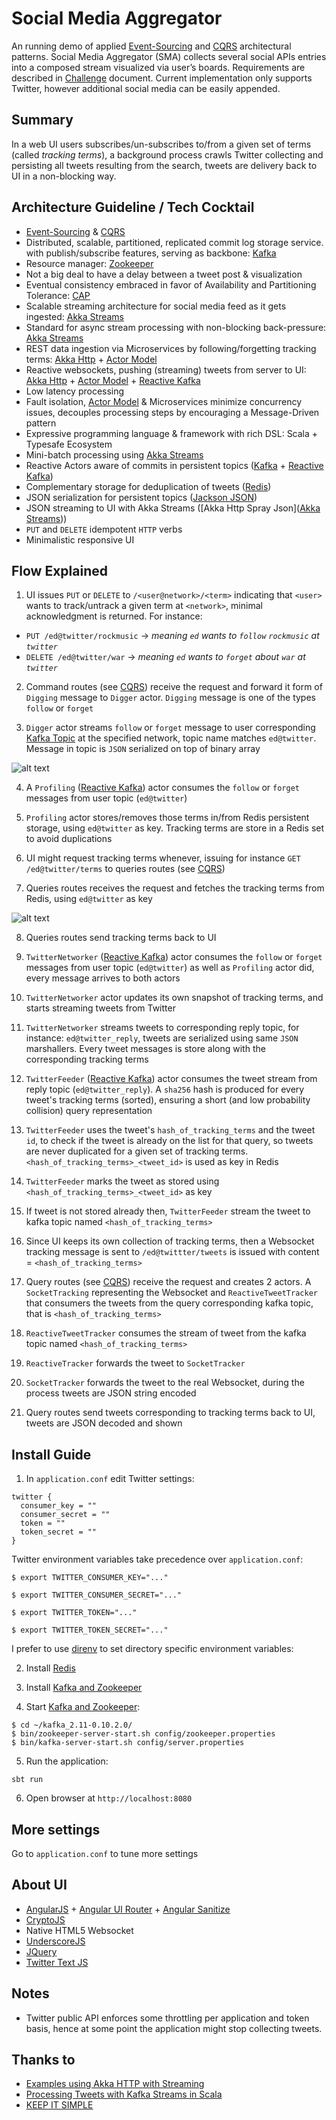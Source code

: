 # Social Media Aggregator

An running demo of applied [Event-Sourcing](https://martinfowler.com/eaaDev/EventSourcing.html) and [CQRS](https://martinfowler.com/bliki/CQRS.html) architectural patterns. Social Media Aggregator (SMA) collects several social APIs entries into a composed stream visualized via user’s boards. Requirements are described in [Challenge](https://raw.githubusercontent.com/eduardo-lago-aguilar/sma/master/doc/redbee-ChallengeSocialmediaaggregator.pdf) document. Current implementation only supports Twitter, however additional social media can be easily appended.

## Summary
In a web UI users subscribes/un-subscribes to/from a given set of terms (called _tracking terms_), a background process crawls Twitter collecting and persisting all tweets resulting from the search, tweets are delivery back to UI in a non-blocking way.

## Architecture Guideline / Tech Cocktail

* [Event-Sourcing](https://martinfowler.com/eaaDev/EventSourcing.html) & [CQRS](https://martinfowler.com/bliki/CQRS.html)
* Distributed, scalable, partitioned, replicated commit log storage service. with publish/subscribe features, serving as backbone: [Kafka](https://kafka.apache.org)
* Resource manager: [Zookeeper](http://zookeeper.apache.org/)
* Not a big deal to have a delay between a tweet post & visualization
* Eventual consistency embraced in favor of Availability and Partitioning Tolerance: [CAP](https://en.wikipedia.org/wiki/CAP_theorem)
* Scalable streaming architecture for social media feed as it gets ingested: [Akka Streams](http://akka.io/docs/)
* Standard for async stream processing with non-blocking back-pressure: [Akka Streams](http://akka.io/docs/)
* REST data ingestion via Microservices by following/forgetting tracking terms: [Akka Http](http://akka.io/docs/) + [Actor Model](https://www.infoq.com/news/2014/10/intro-actor-model)
* Reactive websockets, pushing (streaming) tweets from server to UI: [Akka Http](http://akka.io/docs/) + [Actor Model](https://www.infoq.com/news/2014/10/intro-actor-model) + [Reactive Kafka](https://github.com/akka/reactive-kafka)
* Low latency processing
* Fault isolation, [Actor Model](https://www.infoq.com/news/2014/10/intro-actor-model) & Microservices minimize concurrency issues, decouples processing steps by encouraging a Message-Driven pattern
* Expressive programming language & framework with rich DSL: Scala + Typesafe Ecosystem
* Mini-batch processing using [Akka Streams](http://akka.io/docs/)
* Reactive Actors aware of commits in persistent topics ([Kafka](https://kafka.apache.org) + [Reactive Kafka](https://github.com/akka/reactive-kafka))
* Complementary storage for deduplication of tweets ([Redis](https://www.digitalocean.com/community/tutorials/how-to-install-and-configure-redis-on-ubuntu-16-04))
* JSON serialization for persistent topics ([Jackson JSON](https://github.com/FasterXML/jackson))
* JSON streaming to UI with Akka Streams ([Akka Http Spray Json]([Akka Streams](http://akka.io/docs/)))
* `PUT` and `DELETE` idempotent `HTTP` verbs
* Minimalistic responsive UI

## Flow Explained

1. UI issues `PUT` or `DELETE` to `/<user@network>/<term>` indicating that `<user>` wants to track/untrack a given term at `<network>`, minimal acknowledgment is returned. For instance:

  - `PUT /ed@twitter/rockmusic` -> _meaning `ed` wants to `follow` `rockmusic` at `twitter`_
  - `DELETE /ed@twitter/war`    -> _meaning `ed` wants to `forget` about `war` at `twitter`_

2. Command routes (see [CQRS](https://martinfowler.com/bliki/CQRS.html)) receive the request and forward it form of `Digging` message to `Digger` actor. `Digging` message is one of the types `follow` or `forget`

3. `Digger` actor streams `follow` or `forget` message to user corresponding [Kafka Topic](https://kafka.apache.org/documentation/) at the specified network, topic name matches `ed@twitter`. Message in topic is `JSON` serialized on top of binary array

![alt text](https://raw.githubusercontent.com/eduardo-lago-aguilar/sma/master/doc/sma_ui.png "Social Media Aggregator UI")

4. A `Profiling` ([Reactive Kafka](https://github.com/akka/reactive-kafka)) actor consumes the `follow` or `forget` messages from user topic (`ed@twitter`)

5. `Profiling` actor stores/removes those terms in/from Redis persistent storage, using `ed@twitter` as key. Tracking terms are store in a Redis set to avoid duplications

6. UI might request tracking terms whenever, issuing for instance `GET /ed@twitter/terms` to queries routes (see [CQRS](https://martinfowler.com/bliki/CQRS.html))

7. Queries routes receives the request and fetches the tracking terms from Redis, using `ed@twitter` as key

![alt text](https://raw.githubusercontent.com/eduardo-lago-aguilar/sma/master/doc/sma_arch.png "Social Media Aggregator Architecture")


8. Queries routes send tracking terms back to UI

9. `TwitterNetworker` ([Reactive Kafka](https://github.com/akka/reactive-kafka)) actor consumes the `follow` or `forget` messages from user topic (`ed@twitter`) as well as `Profiling` actor did, every message arrives to both actors

10. `TwitterNetworker` actor updates its own snapshot of tracking terms, and starts streaming tweets from Twitter

11. `TwitterNetworker` streams tweets to corresponding reply topic, for instance: `ed@twitter_reply`, tweets are serialized using same `JSON` marshallers. Every tweet messages is store along with the corresponding tracking terms

12. `TwitterFeeder` ([Reactive Kafka](https://github.com/akka/reactive-kafka)) actor consumes the tweet stream from reply topic (`ed@twitter_reply`). A `sha256` hash is produced for every tweet's tracking terms (sorted), ensuring a short (and low probability collision) query representation

13. `TwitterFeeder` uses the tweet's `hash_of_tracking_terms` and the tweet `id`, to check if the tweet is already on the list for that query, so tweets are never duplicated for a given set of tracking terms. `<hash_of_tracking_terms>_<tweet_id>` is used as key in Redis

14. `TwitterFeeder` marks the tweet as stored using `<hash_of_tracking_terms>_<tweet_id>` as key

15. If tweet is not stored already then, `TwitterFeeder` stream the tweet to kafka topic named `<hash_of_tracking_terms>`

16. Since UI keeps its own collection of tracking terms, then a Websocket tracking message is sent to `/ed@twittter/tweets` is issued with content = `<hash_of_tracking_terms>`

17. Query routes (see [CQRS](https://martinfowler.com/bliki/CQRS.html)) receive the request and creates 2 actors. A `SocketTracking` representing the Websocket and `ReactiveTweetTracker` that consumers the tweets from the query corresponding kafka topic, that is `<hash_of_tracking_terms>`

18. `ReactiveTweetTracker` consumes the stream of tweet from the kafka topic named `<hash_of_tracking_terms>`

19. `ReactiveTracker` forwards the tweet to `SocketTracker`

20. `SocketTracker` forwards the tweet to the real Websocket, during the process tweets are JSON string encoded

21. Query routes send tweets corresponding to tracking terms back to UI, tweets are JSON decoded and shown

## Install Guide

1. In `application.conf` edit Twitter settings:

```
twitter {
  consumer_key = ""
  consumer_secret = ""
  token = ""
  token_secret = ""
}
```

Twitter environment variables take precedence over `application.conf`:

```
$ export TWITTER_CONSUMER_KEY="..."

$ export TWITTER_CONSUMER_SECRET="..."

$ export TWITTER_TOKEN="..."

$ export TWITTER_TOKEN_SECRET="..."

```

I prefer to use [direnv](http://direnv.net/) to set directory specific environment variables:

2. Install [Redis](https://www.digitalocean.com/community/tutorials/how-to-install-and-configure-redis-on-ubuntu-16-04)

3. Install [Kafka and Zookeeper](https://kafka.apache.org/quickstart)

4. Start [Kafka and Zookeeper](https://kafka.apache.org/quickstart):

```
$ cd ~/kafka_2.11-0.10.2.0/
$ bin/zookeeper-server-start.sh config/zookeeper.properties
$ bin/kafka-server-start.sh config/server.properties
```

5. Run the application:

```
sbt run
```

6. Open browser at `http://localhost:8080`

## More settings
Go to `application.conf` to tune more settings

## About UI
* [AngularJS](https://angularjs.org/) + [Angular UI Router](https://github.com/angular-ui/ui-router) + [Angular Sanitize](https://docs.angularjs.org/api/ngSanitize/service/$sanitize)
* [CryptoJS](https://www.npmjs.com/package/crypto-js)
* Native HTML5 Websocket
* [UnderscoreJS](http://underscorejs.org/)
* [JQuery](https://jquery.com/)
* [Twitter Text JS](https://github.com/twitter/twitter-text/tree/master/js)

## Notes
* Twitter public API enforces some throttling per application and token basis, hence at some point the application might stop collecting tweets.

## Thanks to
* [Examples using Akka HTTP with Streaming](https://github.com/calvinlfer/akka-http-streaming-response-examples)
* [ Processing Tweets with Kafka Streams in Scala](https://github.com/jpzk/twitterstream)
* [KEEP IT SIMPLE](http://www.styleshout.com/free-templates/keep-it-simple/)
